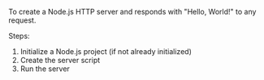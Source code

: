 To create a Node.js HTTP server and responds with "Hello, World!" to any request.

Steps:
1. Initialize a Node.js project (if not already initialized)
2. Create the server script
3. Run the server

